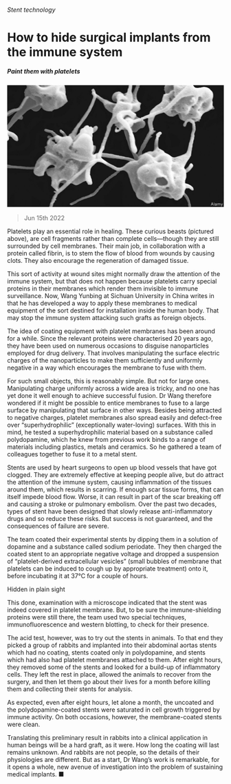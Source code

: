 ###### Stent technology

# How to hide surgical implants from the immune system 

##### Paint them with platelets 

![image](images/20220618_STP002.jpg) 

> Jun 15th 2022 

Platelets play an essential role in healing. These curious beasts (pictured above), are cell fragments rather than complete cells—though they are still surrounded by cell membranes. Their main job, in collaboration with a protein called fibrin, is to stem the flow of blood from wounds by causing clots. They also encourage the regeneration of damaged tissue. 

This sort of activity at wound sites might normally draw the attention of the immune system, but that does not happen because platelets carry special proteins in their membranes which render them invisible to immune surveillance. Now, Wang Yunbing at Sichuan University in China writes in  that he has developed a way to apply these membranes to medical equipment of the sort destined for installation inside the human body. That may stop the immune system attacking such grafts as foreign objects.

The idea of coating equipment with platelet membranes has been around for a while. Since the relevant proteins were characterised 20 years ago, they have been used on numerous occasions to disguise nanoparticles employed for drug delivery. That involves manipulating the surface electric charges of the nanoparticles to make them sufficiently and uniformly negative in a way which encourages the membrane to fuse with them. 

For such small objects, this is reasonably simple. But not for large ones. Manipulating charge uniformly across a wide area is tricky, and no one has yet done it well enough to achieve successful fusion. Dr Wang therefore wondered if it might be possible to entice membranes to fuse to a large surface by manipulating that surface in other ways. Besides being attracted to negative charges, platelet membranes also spread easily and defect-free over “superhydrophilic” (exceptionally water-loving) surfaces. With this in mind, he tested a superhydrophilic material based on a substance called polydopamine, which he knew from previous work binds to a range of materials including plastics, metals and ceramics. So he gathered a team of colleagues together to fuse it to a metal stent.

Stents are used by heart surgeons to open up blood vessels that have got clogged. They are extremely effective at keeping people alive, but do attract the attention of the immune system, causing inflammation of the tissues around them, which results in scarring. If enough scar tissue forms, that can itself impede blood flow. Worse, it can result in part of the scar breaking off and causing a stroke or pulmonary embolism. Over the past two decades, types of stent have been designed that slowly release anti-inflammatory drugs and so reduce these risks. But success is not guaranteed, and the consequences of failure are severe. 

The team coated their experimental stents by dipping them in a solution of dopamine and a substance called sodium periodate. They then charged the coated stent to an appropriate negative voltage and dropped a suspension of “platelet-derived extracellular vesicles” (small bubbles of membrane that platelets can be induced to cough up by appropriate treatment) onto it, before incubating it at 37°C for a couple of hours. 

Hidden in plain sight

This done, examination with a microscope indicated that the stent was indeed covered in platelet membrane. But, to be sure the immune-shielding proteins were still there, the team used two special techniques, immunofluorescence and western blotting, to check for their presence. 

The acid test, however, was to try out the stents in animals. To that end they picked a group of rabbits and implanted into their abdominal aortas stents which had no coating, stents coated only in polydopamine, and stents which had also had platelet membranes attached to them. After eight hours, they removed some of the stents and looked for a build-up of inflammatory cells. They left the rest in place, allowed the animals to recover from the surgery, and then let them go about their lives for a month before killing them and collecting their stents for analysis. 

As expected, even after eight hours, let alone a month, the uncoated and the polydopamine-coated stents were saturated in cell growth triggered by immune activity. On both occasions, however, the membrane-coated stents were clean.

Translating this preliminary result in rabbits into a clinical application in human beings will be a hard graft, as it were. How long the coating will last remains unknown. And rabbits are not people, so the details of their physiologies are different. But as a start, Dr Wang’s work is remarkable, for it opens a whole, new avenue of investigation into the problem of sustaining medical implants. ■


